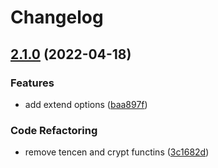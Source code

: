 # Changelog

## [2.1.0](https://github.com/fengsi-io/imgproxy/compare/v2.0.2...v2.1.0) (2022-04-18)


### Features

* add extend options ([baa897f](https://github.com/fengsi-io/imgproxy/commit/baa897ffd5902557f56f0e4b0caaab09240bd19c))


### Code Refactoring

* remove tencen and crypt functins ([3c1682d](https://github.com/fengsi-io/imgproxy/commit/3c1682df2fcbcb480443ce92c4eec6db7de0bc7b))
